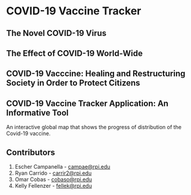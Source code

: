 # COVID-19 Vaccine Tracker

## The Novel COVID-19 Virus

## The Effect of COVID-19 World-Wide

## COVID-19 Vacccine: Healing and Restructuring Society in Order to Protect Citizens 

## COVID-19 Vaccine Tracker Application: An Informative Tool

An interactive global map that shows the progress of distribution of the Covid-19 vaccine.

## Contributors
1. Escher Campanella - campae@rpi.edu
2. Ryan Carrido - carrir2@rpi.edu
3. Omar Cobas - cobaso@rpi.edu
4. Kelly Fellenzer - fellek@rpi.edu

